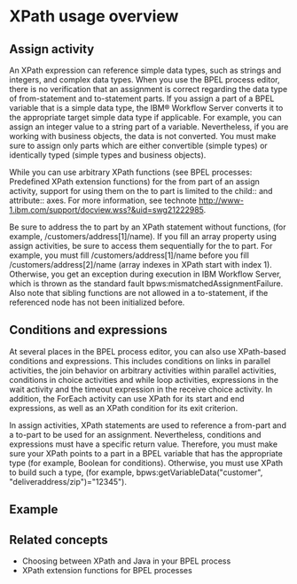 <!-- image -->

# XPath usage overview

## Assign activity

<!-- image -->

An XPath
expression can reference simple data types, such as strings and integers,
and complex data types. When you use the BPEL process editor, there
is no verification that an assignment is correct regarding the data
type of from-statement and to-statement parts. If you assign a part
of a BPEL variable that is a simple data type, the IBM® Workflow
Server converts
it to the appropriate target simple data type if applicable. For example,
you can assign an integer value to a string part of a variable. Nevertheless,
if you are working with business objects, the data is not converted.
You must make sure to assign only parts which are either convertible
(simple types) or identically typed (simple types and business objects).

While you can use arbitrary XPath functions (see BPEL processes: Predefined XPath extension functions) for the from part of an assign activity,
support for using them on the to part is limited
to the child:: and attribute:: axes.
For more information, see technote  http://www-1.ibm.com/support/docview.wss?&uid=swg21222985.

Be sure to address the to part by an XPath statement without functions, (for example, /customers/address[1]/name). If you fill an array property
using assign activities, be sure to access them sequentially for the to part. For example, you must fill /customers/address[1]/name before you fill /customers/address[2]/name (array
indexes in XPath start with index 1). Otherwise, you get an exception
during execution in IBM Workflow
Server,
which is thrown as the standard fault bpws:mismatchedAssignmentFailure. Also note that sibling functions are not allowed in a to-statement,
if the referenced node has not been initialized before.

## Conditions and expressions

At several places
in the BPEL process editor, you can also use XPath-based conditions
and expressions. This includes conditions on links in parallel activities,
the join behavior on arbitrary activities within parallel activities,
conditions in choice activities and while loop activities, expressions
in the wait activity and the timeout expression in the receive choice
activity. In addition, the ForEach activity can use XPath for its
start and end expressions, as well as an XPath condition for its exit
criterion.

In assign activities, XPath statements are used to
reference a from-part and a to-part to be used for an assignment.
Nevertheless, conditions and expressions must have a specific return
value. Therefore, you must make sure your XPath points to a part in
a BPEL variable that has the appropriate type (for example, Boolean
for conditions). Otherwise, you must use XPath to build such a type,
(for example, bpws:getVariableData("customer", "deliveraddress/zip")="12345").

## Example

## Related concepts

- Choosing between XPath and Java in your BPEL process
- XPath extension functions for BPEL processes